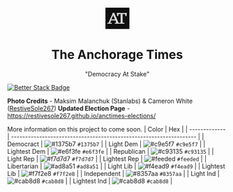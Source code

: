<p align = "center">
  <img src="https://github.com/RestiveSole267/anctimes/blob/main/public/anchorage-times-icon.png"/>
</p>
<h1 align = "center">The Anchorage Times</h1>
<p align = "center">"Democracy At Stake"</p>

[![Better Stack Badge](https://uptime.betterstack.com/status-badges/v2/monitor/19eje.svg)](https://uptime.betterstack.com/?utm_source=status_badge)

**Photo Credits** - Maksim Malanchuk (Stanlabs) & Cameron White ([RestiveSole267](https://github.com/RestiveSole267))
**Updated Election Page** - https://restivesole267.github.io/anctimes-elections/

More information on this project to come soon.
| Color         | Hex                                                                |
| ------------- | ------------------------------------------------------------------ |
| Democract     | ![#1375b7](https://via.placeholder.com/10/1375b7?text=+) `#1375b7` |
| Light Dem     | ![#c9e5f7](https://via.placeholder.com/10/c9e5f7?text=+) `#c9e5f7` |
| Lightest Dem  | ![#e6f3fe](https://via.placeholder.com/10/e6f3fe?text=+) `#e6f3fe` |
| Republican    | ![#c93135](https://via.placeholder.com/10/c93135?text=+) `#c93135` |
| Light Rep     | ![#f7d7d7](https://via.placeholder.com/10/f7d7d7?text=+) `#f7d7d7` |
| Lightest Rep  | ![#feeded](https://via.placeholder.com/10/feeded?text=+) `#feeded` |
| Libertarian   | ![#ad8a51](https://via.placeholder.com/10/ad8a51?text=+) `#ad8a51` |
| Light Lib     | ![#f4ead9](https://via.placeholder.com/10/f4ead9?text=+) `#f4ead9` |
| Lightest Lib  | ![#f7f2e8](https://via.placeholder.com/10/f7f2e8?text=+) `#f7f2e8` |
| Independent   | ![#8357aa](https://via.placeholder.com/10/8357aa?text=+) `#8357aa` |
| Light Ind     | ![#cab8d8](https://via.placeholder.com/10/cab8d8?text=+) `#cab8d8` |
| Lightest Ind  | ![#cab8d8](https://via.placeholder.com/10/cab8d8?text=+) `#cab8d8` |

